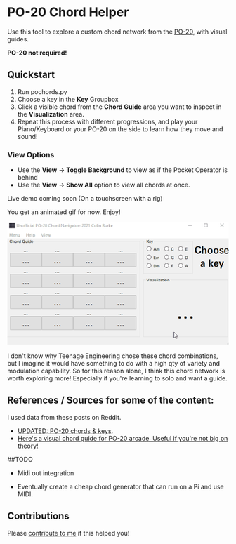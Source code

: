 # PO-20 Chord Helper

Use this tool to explore a custom chord network from the [PO-20](https://teenage.engineering/guides/po-20/en), with visual guides.

**PO-20 not required!**

## Quickstart
1. Run pochords.py
2. Choose a key in the **Key** Groupbox
3. Click a visible chord from the **Chord Guide** area you want to inspect in the **Visualization** area. 
4. Repeat this process with different progressions, and play your Piano/Keyboard or your PO-20 on the side to learn how they move and sound!

### View Options
* Use the **View** -> **Toggle Background** to view as if the Pocket Operator is behind
* Use the **View** -> **Show All** option to view all chords at once. 

Live demo coming soon (On a touchscreen with a rig)

You get an animated gif for now. Enjoy!


![](./demo.gif)

I don't know why Teenage Engineering chose these chord combinations, but I imagine it would have something to do with a high qty of variety and modulation capability. 
So for this reason alone, I think this chord network is worth exploring more! Especially if you're learning to solo and want a guide. 

## References / Sources for some of the content: 
I used data from these posts on Reddit. 
* [UPDATED: PO-20 chords & keys](reddit.com/r/pocketoperators/comments/6lflrx/heres_a_visual_chord_guide_for_po20_arcade_useful/ ). 
* [Here's a visual chord guide for PO-20 arcade. Useful if you're not big on theory!](reddit.comr/pocketoperators/comments/j7q7fx/updated_po20_chords_keys/ )

##TODO
* Midi out integration

* Eventually create a cheap chord generator that can run on a Pi and use MIDI. 

## Contributions
Please [contribute to me](https://colinburke.com/contribute) if this helped you!
